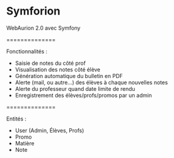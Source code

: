 # Symforion
WebAurion 2.0 avec Symfony

==============

Fonctionnalités : 
* Saisie de notes du côté prof
* Visualisation des notes côté élève
* Génération automatique du bulletin en PDF
* Alerte (mail, ou autre...) des élèves à chaque nouvelles notes
* Alerte du professeur quand date limite de rendu
* Enregistrement des élèves/profs/promos par un admin

==============

Entités  : 
* User (Admin, Élèves, Profs)
* Promo
* Matière
* Note
